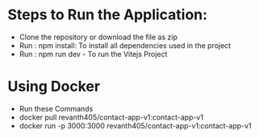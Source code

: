 # Steps to Run the Application:
-  Clone the repository or download the file as zip
-  Run : npm install: To install all dependencies used in the project
-  Run : npm run dev - To run the Vitejs Project
# Using Docker 
-  Run these Commands
-  docker pull revanth405/contact-app-v1:contact-app-v1
-  docker run -p 3000:3000 revanth405/contact-app-v1:contact-app-v1

